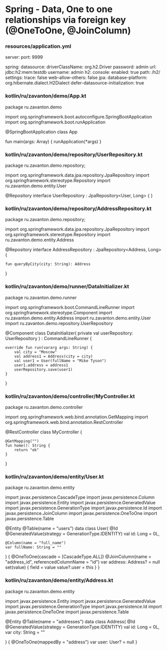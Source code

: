 # Spring - Data, One to one relationships via foreign key (@OneToOne, @JoinColumn)



### resources/application.yml
server:
  port: 9999

spring:
  datasource:
    driverClassName: org.h2.Driver
    password: admin
    url: jdbc:h2:mem:testdb
    username: admin
  h2:
    console:
      enabled: true
      path: /h2/
      settings:
        trace: false
        web-allow-others: false
  jpa:
    database-platform: org.hibernate.dialect.H2Dialect
    defer-datasource-initialization: true










### kotlin/ru/zavanton/demo/App.kt
package ru.zavanton.demo

import org.springframework.boot.autoconfigure.SpringBootApplication
import org.springframework.boot.runApplication

@SpringBootApplication
class App

fun main(args: Array<String>) {
    runApplication<App>(*args)
}










### kotlin/ru/zavanton/demo/repository/UserRepository.kt
package ru.zavanton.demo.repository;

import org.springframework.data.jpa.repository.JpaRepository
import org.springframework.stereotype.Repository
import ru.zavanton.demo.entity.User

@Repository
interface UserRepository : JpaRepository<User, Long> {
}










### kotlin/ru/zavanton/demo/repository/AddressRepository.kt
package ru.zavanton.demo.repository;

import org.springframework.data.jpa.repository.JpaRepository
import org.springframework.stereotype.Repository
import ru.zavanton.demo.entity.Address

@Repository
interface AddressRepository : JpaRepository<Address, Long> {

    fun queryByCity(city: String): Address
}










### kotlin/ru/zavanton/demo/runner/DataInitializer.kt
package ru.zavanton.demo.runner

import org.springframework.boot.CommandLineRunner
import org.springframework.stereotype.Component
import ru.zavanton.demo.entity.Address
import ru.zavanton.demo.entity.User
import ru.zavanton.demo.repository.UserRepository

@Component
class DataInitializer(
    private val userRepository: UserRepository
) : CommandLineRunner {

    override fun run(vararg args: String) {
        val city = "Moscow"
        val address1 = Address(city = city)
        val user1 = User(fullName = "Mike Tyson")
        user1.address = address1
        userRepository.save(user1)
    }
}










### kotlin/ru/zavanton/demo/controller/MyController.kt
package ru.zavanton.demo.controller

import org.springframework.web.bind.annotation.GetMapping
import org.springframework.web.bind.annotation.RestController

@RestController
class MyController {

    @GetMapping("")
    fun home(): String {
        return "ok"
    }
}










### kotlin/ru/zavanton/demo/entity/User.kt
package ru.zavanton.demo.entity

import javax.persistence.CascadeType
import javax.persistence.Column
import javax.persistence.Entity
import javax.persistence.GeneratedValue
import javax.persistence.GenerationType
import javax.persistence.Id
import javax.persistence.JoinColumn
import javax.persistence.OneToOne
import javax.persistence.Table

@Entity
@Table(name = "users")
data class User(
    @Id
    @GeneratedValue(strategy = GenerationType.IDENTITY)
    val id: Long = 0L,

    @Column(name = "full_name")
    var fullName: String = ""
) {
    @OneToOne(cascade = [CascadeType.ALL])
    @JoinColumn(name = "address_id", referencedColumnName = "id")
    var address: Address? = null
        set(value) {
            field = value
            value?.user = this
        }
}










### kotlin/ru/zavanton/demo/entity/Address.kt
package ru.zavanton.demo.entity

import javax.persistence.Entity
import javax.persistence.GeneratedValue
import javax.persistence.GenerationType
import javax.persistence.Id
import javax.persistence.OneToOne
import javax.persistence.Table

@Entity
@Table(name = "addresses")
data class Address(
    @Id
    @GeneratedValue(strategy = GenerationType.IDENTITY)
    val id: Long = 0L,
    var city: String = ""

) {
    @OneToOne(mappedBy = "address")
    var user: User? = null
}
